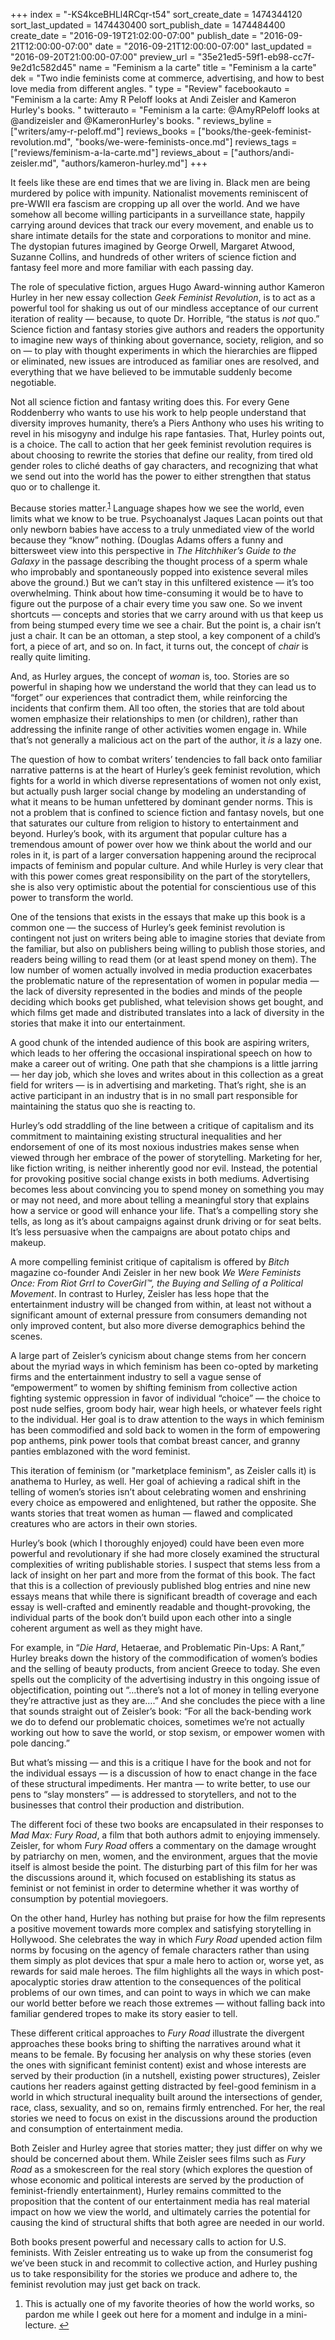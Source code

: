 +++
index = "-KS4kceBHLl4RCqr-t54"
sort_create_date = 1474344120
sort_last_updated = 1474430400
sort_publish_date = 1474484400
create_date = "2016-09-19T21:02:00-07:00"
publish_date = "2016-09-21T12:00:00-07:00"
date = "2016-09-21T12:00:00-07:00"
last_updated = "2016-09-20T21:00:00-07:00"
preview_url = "35e21ed5-59f1-eb98-cc7f-9e2d1c582d45"
name = "Feminism a la carte"
title = "Feminism a la carte"
dek = "Two indie feminists come at commerce, advertising, and how to best love media from different angles. "
type = "Review"
facebookauto = "Feminism a la carte: Amy R Peloff looks at Andi Zeisler and Kameron Hurley's books. "
twitterauto = "Feminism a la carte: @AmyRPeloff looks at @andizeisler and @KameronHurley's books. "
reviews_byline = ["writers/amy-r-peloff.md"]
reviews_books = ["books/the-geek-feminist-revolution.md", "books/we-were-feminists-once.md"]
reviews_tags = ["reviews/feminism-a-la-carte.md"]
reviews_about = ["authors/andi-zeisler.md", "authors/kameron-hurley.md"]
+++

It feels like these are end times that we are living in. Black men are being murdered by police with impunity. Nationalist movements reminiscent of pre-WWII era fascism are cropping up all over the world. And we have somehow all become willing participants in a surveillance state, happily carrying around devices that track our every movement, and enable us to share intimate details for the state and corporations to monitor and mine. The dystopian futures imagined by George Orwell, Margaret Atwood, Suzanne Collins, and hundreds of other writers of science fiction and fantasy feel more and more familiar with each passing day. 

The role of speculative fiction, argues Hugo Award-winning author Kameron Hurley in her new essay collection _Geek Feminist Revolution_, is to act as a powerful tool for shaking us out of our mindless acceptance of our current iteration of reality &mdash; because, to quote Dr. Horrible, “the status is _not_ quo.” Science fiction and fantasy stories give authors and readers the opportunity to imagine new ways of thinking about governance, society, religion, and so on &mdash; to play with thought experiments in which the hierarchies are flipped or eliminated, new issues are introduced as familiar ones are resolved, and everything that we have believed to be immutable suddenly become negotiable. 

Not all science fiction and fantasy writing does this. For every Gene Roddenberry who wants to use his work to help people understand that diversity improves humanity, there’s a Piers Anthony who uses his writing to revel in his misogyny and indulge his rape fantasies. That, Hurley points out, is a choice. The call to action that her geek feminist revolution requires is about choosing to rewrite the stories that define our reality, from tired old gender roles to cliché deaths of gay characters, and recognizing that what we send out into the world has the power to either strengthen that status quo or to challenge it.

Because stories matter.<sup><a href="#en-2016-09-08-01" id="enr-2016-09-08-01">1</a></sup> Language shapes how we see the world, even limits what we know to be true. Psychoanalyst Jaques Lacan points out that only newborn babies have access to a truly unmediated view of the world because they “know” nothing. (Douglas Adams offers a funny and bittersweet view into this perspective in _The Hitchhiker’s Guide to the Galaxy_ in the passage describing the thought process of a sperm whale who improbably and spontaneously popped into existence several miles above the ground.) But we can’t stay in this unfiltered existence &mdash; it’s too overwhelming. Think about how time-consuming it would be to have to figure out the purpose of a chair every time you saw one. So we invent shortcuts &mdash; concepts and stories that we carry around with us that keep us from being stumped every time we see a chair. But the point is, a chair isn’t just a chair. It can be an ottoman, a step stool, a key component of a child’s fort, a piece of art, and so on. In fact, it turns out, the concept of _chair_ is really quite limiting. 

And, as Hurley argues, the concept of _woman_ is, too. Stories are so powerful in shaping how we understand the world that they can lead us to “forget” our experiences that contradict them, while reinforcing the incidents that confirm them. All too often, the stories that are told about women emphasize their relationships to men (or children), rather than addressing the infinite range of other activities women engage in. While that’s not generally a malicious act on the part of the author, it _is_ a lazy one.  

The question of how to combat writers’ tendencies to fall back onto familiar narrative patterns is at the heart of Hurley’s geek feminist revolution, which fights for a world in which diverse representations of women not only exist, but actually push larger social change by modeling an understanding of what it means to be human unfettered by dominant gender norms. This is not a problem that is confined to science fiction and fantasy novels, but one that saturates our culture from religion to history to entertainment and beyond. Hurley’s book, with its argument that popular culture has a tremendous amount of power over how we think about the world and our roles in it, is part of a larger conversation happening around the reciprocal impacts of feminism and popular culture. And while Hurley is very clear that with this power comes great responsibility on the part of the storytellers, she is also very optimistic about the potential for conscientious use of this power to transform the world. 

One of the tensions that exists in the essays that make up this book is a common one &mdash; the success of Hurley’s geek feminist revolution is contingent not just on writers being able to imagine stories that deviate from the familiar, but also on publishers being willing to publish those stories, and readers being willing to read them (or at least spend money on them). The low number of women actually involved in media production exacerbates the problematic nature of the representation of women in popular media &mdash; the lack of diversity represented in the bodies and minds of the people deciding which books get published, what television shows get bought, and which films get made and distributed translates into a lack of diversity in the stories that make it into our entertainment. 

A good chunk of the intended audience of this book are aspiring writers, which leads to her offering the occasional inspirational speech on how to make a career out of writing. One path that she champions is a little jarring &mdash; her day job, which she loves and writes about in this collection as a great field for writers &mdash; is in advertising and marketing. That’s right, she is an active participant in an industry that is in no small part responsible for maintaining the status quo she is reacting to. 

Hurley’s odd straddling of the line between a critique of capitalism and its commitment to maintaining existing structural inequalities and her endorsement of one of its most noxious industries makes sense when viewed through her embrace of the power of storytelling. Marketing for her, like fiction writing, is neither inherently good nor evil. Instead, the potential for provoking positive social change exists in both mediums. Advertising becomes less about convincing you to spend money on something you may or may not need, and more about telling a meaningful story that explains how a service or good will enhance your life. That’s a compelling story she tells, as long as it’s about campaigns against drunk driving or for seat belts. It’s less persuasive when the campaigns are about potato chips and makeup.

<div class="break"></div>

A more compelling feminist critique of capitalism is offered by _Bitch_ magazine co-founder Andi Zeisler in her new book _We Were Feminists Once: From Riot Grrl to CoverGirl™, the Buying and Selling of a Political Movement_. In contrast to Hurley, Zeisler has less hope that the entertainment industry will be changed from within, at least not without a significant amount of external pressure from consumers demanding not only improved content, but also more diverse demographics behind the scenes.

A large part of Zeisler’s cynicism about change stems from her concern about the myriad ways in which feminism has been co-opted by marketing firms and the entertainment industry to sell a vague sense of “empowerment” to women by shifting feminism from collective action fighting systemic oppression in favor of individual “choice” &mdash; the choice to post nude selfies, groom body hair, wear high heels, or whatever feels right to the individual. Her goal is to draw attention to the ways in which feminism has been commodified and sold back to women in the form of empowering pop anthems, pink power tools that combat breast cancer, and granny panties emblazoned with the word feminist. 

This iteration of feminism (or "marketplace feminism", as Zeisler calls it) is anathema to Hurley, as well. Her goal of achieving a radical shift in the telling of women’s stories isn’t about celebrating women and enshrining every choice as empowered and enlightened, but rather the opposite. She wants stories that treat women as human &mdash; flawed and complicated creatures who are actors in their own stories.

Hurley’s book (which I thoroughly enjoyed) could have been even more powerful and revolutionary if she had more closely examined the structural complexities of writing publishable stories. I suspect that stems less from a lack of insight on her part and more from the format of this book. The fact that this is a collection of previously published blog entries and nine new essays means that while there is significant breadth of coverage and each essay is well-crafted and eminently readable and thought-provoking, the individual parts of the book don’t build upon each other into a single coherent argument as well as they might have. 

For example, in “_Die Hard_, Hetaerae, and Problematic Pin-Ups: A Rant,” Hurley breaks down the history of the commodification of women’s bodies and the selling of beauty products, from ancient Greece to today. She even spells out the complicity of the advertising industry in this ongoing issue of objectification, pointing out “&hellip;there’s not a lot of money in telling everyone they’re attractive just as they are&hellip;.” And she concludes the piece with a line that sounds straight out of Zeisler’s book: “For all the back-bending work we do to defend our problematic choices, sometimes we’re not actually working out how to save the world, or stop sexism, or empower women with pole dancing.” 

But what’s missing &mdash; and this is a critique I have for the book and not for the individual essays &mdash; is a discussion of how to enact change in the face of these structural impediments. Her mantra &mdash; to write better, to use our pens to “slay monsters” &mdash; is addressed to storytellers, and not to the businesses that control their production and distribution. 

The different foci of these two books are encapsulated in their responses to _Mad Max: Fury Road_, a film that both authors admit to enjoying immensely. Zeisler, for whom _Fury Road_ offers a commentary on the damage wrought by patriarchy on men, women, and the environment, argues that the movie itself is almost beside the point. The disturbing part of this film for her was the discussions around it, which focused on establishing its status as feminist or not feminist in order to determine whether it was worthy of consumption by potential moviegoers. 

On the other hand, Hurley has nothing but praise for how the film represents a positive movement towards more complex and satisfying storytelling in Hollywood. She celebrates the way in which _Fury Road_ upended action film norms by focusing on the agency of female characters rather than using them simply as plot devices that spur a male hero to action or, worse yet, as rewards for said male heroes. The film highlights all the ways in which post-apocalyptic stories draw attention to the consequences of the political problems of our own times, and can point to ways in which we can make our world better before we reach those extremes &mdash; without falling back into familiar gendered tropes to make its story easier to tell. 

These different critical approaches to _Fury Road_ illustrate the divergent approaches these books bring to shifting the narratives around what it means to be female. By focusing her analysis on why these stories (even the ones with significant feminist content) exist and whose interests are served by their production (in a nutshell, existing power structures), Zeisler cautions her readers against getting distracted by feel-good feminism in a world in which structural inequality built around the intersections of gender, race, class, sexuality, and so on, remains firmly entrenched. For her, the real stories we need to focus on exist in the discussions around the production and consumption of entertainment media.

Both Zeisler and Hurley agree that stories matter; they just differ on why we should be concerned about them. While Zeisler sees films such as _Fury Road_ as a smokescreen for the real story (which explores the question of whose economic and political interests are served by the production of feminist-friendly entertainment), Hurley remains committed to the proposition that the content of our entertainment media has real material impact on how we view the world, and ultimately carries the potential for causing the kind of structural shifts that both agree are needed in our world. 

Both books present powerful and necessary calls to action for U.S. feminists. With Zeisler entreating us to wake up from the consumerist fog we’ve been stuck in and recommit to collective action, and Hurley pushing us to take responsibility for the stories we produce and adhere to, the feminist revolution may just get back on track.

<ol class="endnotes">
	<li id="en-2016-09-08-01">
        <p>This is actually one of my favorite theories of how the world works, so pardon me while I geek out here for a moment and indulge in a mini-lecture.  <a href="#enr-2016-09-08-01">&#8617;</a></p>
        </li>	
</ol>